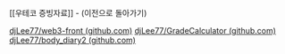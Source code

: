 [[우테코 증빙자료]] - (이전으로 돌아가기)

[djLee77/web3-front (github.com)](https://github.com/djLee77/web3-front)
[djLee77/GradeCalculator (github.com)](https://github.com/djLee77/GradeCalculator)
[djLee77/body_diary2 (github.com)](https://github.com/djLee77/body_diary2)

